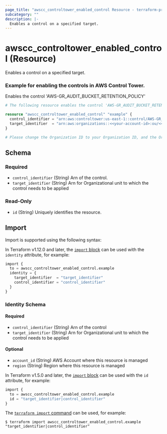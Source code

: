 ```yaml
---
page_title: "awscc_controltower_enabled_control Resource - terraform-provider-awscc"
subcategory: ""
description: |-
  Enables a control on a specified target.
---
```


# awscc_controltower_enabled_control (Resource)

Enables a control on a specified target.

### Example for enabling the controls in AWS Control Tower.
Enables the control 'AWS-GR_AUDIT_BUCKET_RETENTION_POLICY'

```terraform
# The following resource enables the control 'AWS-GR_AUDIT_BUCKET_RETENTION_POLICY'

resource "awscc_controltower_enabled_control" "example" {
  control_identifier = "arn:aws:controltower:us-east-1::control/AWS-GR_AUDIT_BUCKET_RETENTION_POLICY"
  target_identifier  = "arn:aws:organizations::<<your-account-id>:ou/<<your-org-id>>/<<your-ou-id>>"
}

# Please change the Organization ID to your Organization ID, and the Organizational Unit ID to your desired OU where the controls need to be implemented.
```

<!-- schema generated by tfplugindocs -->
## Schema

### Required

- `control_identifier` (String) Arn of the control.
- `target_identifier` (String) Arn for Organizational unit to which the control needs to be applied

### Read-Only

- `id` (String) Uniquely identifies the resource.

## Import

Import is supported using the following syntax:

In Terraform v1.12.0 and later, the [`import` block](https://developer.hashicorp.com/terraform/language/import) can be used with the `identity` attribute, for example:

```terraform
import {
  to = awscc_controltower_enabled_control.example
  identity = {
    target_identifier  = "target_identifier"
    control_identifier = "control_identifier"
  }
}
```

<!-- schema generated by tfplugindocs -->
### Identity Schema

#### Required

- `control_identifier` (String) Arn of the control
- `target_identifier` (String) Arn for Organizational unit to which the control needs to be applied

#### Optional

- `account_id` (String) AWS Account where this resource is managed
- `region` (String) Region where this resource is managed

In Terraform v1.5.0 and later, the [`import` block](https://developer.hashicorp.com/terraform/language/import) can be used with the `id` attribute, for example:

```terraform
import {
  to = awscc_controltower_enabled_control.example
  id = "target_identifier|control_identifier"
}
```

The [`terraform import` command](https://developer.hashicorp.com/terraform/cli/commands/import) can be used, for example:

```shell
$ terraform import awscc_controltower_enabled_control.example "target_identifier|control_identifier"
```